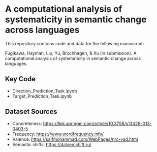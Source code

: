 # A computational analysis of systematicity in semantic change across languages

This repository contains code and data for the following manuscript:

Fugikawa, Hayman, Liu, Yu, Brochhagen, & Xu (in submission). A computational analysis of systematicity in semantic change across languages.

## Key Code
* Direction_Prediction_Task.ipynb
* Target_Prediction_Task.ipynb

## Dataset Sources
* Concreteness: https://link.springer.com/article/10.3758/s13428-013-0403-5
* Frequency: https://www.wordfrequency.info/ 
* Valence: https://saifmohammad.com/WebPages/nrc-vad.html 
* Semantic shifts: https://datsemshift.ru/ 
